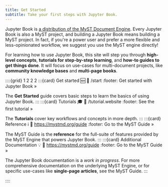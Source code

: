 ```yaml
---
title: Get Started
subtitle: Take your first steps with Jupyter Book.
---
```


Jupyter Book is [a distribution of the MyST Document Engine](https://mystmd.org).
Every Jupyter Book is also a MyST project, and building a Jupyter Book means building a MyST project.
In fact, if you're a power user and prefer a more flexible and less-opinionated workflow, we suggest you use the MyST engine directly!

For learning how to use Jupyter Book, this site will step you through **high-level concepts**, **tutorials for step-by-step learning**, and **how-to guides to get things done**. It will focus on use-cases for multi-document projects, like **community knowledge bases** and **multi-page books**.

::::{grid} 1 2 2 2
:::{card} Get started 🆕
:link: /start
:footer: Get started with Jupyter Book »

The **Get Started** guide covers basic steps to learn the basics of using Jupyter Book.
:::
:::{card} Tutorials 🎓
:link: /tutorial.website
:footer: See the first tutorial »

The **Tutorials** cover key workflows and concepts in more depth.
:::
:::{card} Reference ℹ️
:link: https://mystmd.org/guide
:footer: Go to the MyST Guide »

The MyST Guide is the **reference** for the full-suite of features provided by the MyST Engine that powers Jupyter Book.
:::
:::{card} Additional Documentation 💡
:link: https://mystmd.org/guide
:footer: Go to the MyST Guide »

The Jupyter Book documentation is a _work in progress_. For more comprehensive documentation on the underlying MyST Engine, or for specific use-cases like **single-page articles**, see the MyST Guide.
:::

::::
